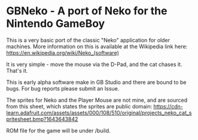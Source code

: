 # GBNeko - A port of Neko for the Nintendo GameBoy

This is a very basic port of the classic "Neko" application for older machines. More information on this is available at the Wikipedia link here: https://en.wikipedia.org/wiki/Neko_(software)

It is very simple - move the mouse via the D-Pad, and the cat chases it. That's it.

This is early alpha software make in GB Studio and there are bound to be bugs. For bug reports please submit an Issue.

The sprites for Neko and the Player Mouse are not mine, and are sourced from this sheet, which states the sprites are public domain: https://cdn-learn.adafruit.com/assets/assets/000/108/510/original/projects_neko_cat_spritesheet.bmp?1643643842

ROM file for the game will be under /build.
